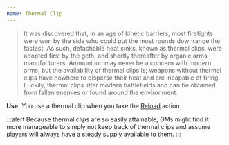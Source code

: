 ```yaml
---
name: Thermal Clip
---
```

>It was discovered that, in an age of kinetic barriers, most firefights were won by the side who could put the most
rounds downrange the fastest. As such, detachable heat sinks, known as thermal clips, were adopted first by the geth,
and shortly thereafter by organic arms manufacturers. Ammunition may never be a concern with modern arms, but the
availability of thermal clips is; weapons without thermal clips have nowhere to disperse their heat and are incapable of
firing. Luckily, thermal clips litter modern battlefields and can be obtained from fallen enemies or found around the
environment.

__Use.__ You use a thermal clip when you take the [Reload](/manual/combat#actions-in-combat) action.

:::alert
Because thermal clips are so easily attainable, GMs might find it more manageable to simply not keep track of
thermal clips and assume players will always have a steady supply available to them.
:::
